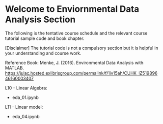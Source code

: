 # Welcome to Enviornmental Data Analysis Section

The following is the tentative course schedule and the relevant course tutorial sample code and book chapter. 

[Disclaimer] The tutorial code is not a compulsory section but it is helpful in your understanding and course work. 

Reference Book:
Menke, J. (2016). Environmental Data Analysis with MATLAB.
https://julac.hosted.exlibrisgroup.com/permalink/f/1iv15ah/CUHK_IZ51989646160003407

L10 - Linear Algebra: 
  - eda_01.ipynb
  
L11 - Linear model:
  - eda_04.ipynb

